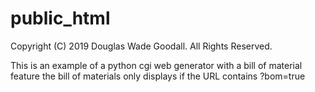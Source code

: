 # public_html
Copyright (C) 2019 Douglas Wade Goodall. All Rights Reserved.

This is an example of a python cgi web generator with a bill of material feature
the bill of materials only displays if the URL contains ?bom=true
